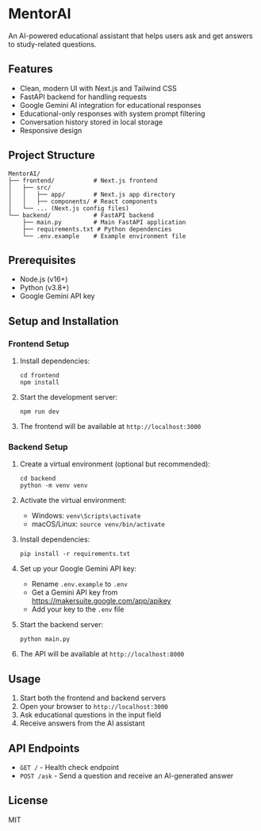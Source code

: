 # MentorAI

An AI-powered educational assistant that helps users ask and get answers to study-related questions.

## Features

- Clean, modern UI with Next.js and Tailwind CSS
- FastAPI backend for handling requests
- Google Gemini AI integration for educational responses
- Educational-only responses with system prompt filtering
- Conversation history stored in local storage
- Responsive design

## Project Structure

```
MentorAI/
├── frontend/           # Next.js frontend
│   ├── src/
│   │   ├── app/        # Next.js app directory
│   │   ├── components/ # React components
│   └── ... (Next.js config files)
└── backend/            # FastAPI backend
    ├── main.py         # Main FastAPI application
    ├── requirements.txt # Python dependencies
    └── .env.example    # Example environment file
```

## Prerequisites

- Node.js (v16+)
- Python (v3.8+)
- Google Gemini API key

## Setup and Installation

### Frontend Setup

1. Install dependencies:
   ```
   cd frontend
   npm install
   ```

2. Start the development server:
   ```
   npm run dev
   ```

3. The frontend will be available at `http://localhost:3000`

### Backend Setup

1. Create a virtual environment (optional but recommended):
   ```
   cd backend
   python -m venv venv
   ```

2. Activate the virtual environment:
   - Windows: `venv\Scripts\activate`
   - macOS/Linux: `source venv/bin/activate`

3. Install dependencies:
   ```
   pip install -r requirements.txt
   ```

4. Set up your Google Gemini API key:
   - Rename `.env.example` to `.env`
   - Get a Gemini API key from https://makersuite.google.com/app/apikey
   - Add your key to the `.env` file

5. Start the backend server:
   ```
   python main.py
   ```

6. The API will be available at `http://localhost:8000`

## Usage

1. Start both the frontend and backend servers
2. Open your browser to `http://localhost:3000`
3. Ask educational questions in the input field
4. Receive answers from the AI assistant

## API Endpoints

- `GET /` - Health check endpoint
- `POST /ask` - Send a question and receive an AI-generated answer

## License

MIT 